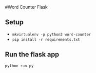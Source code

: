 #Word Counter Flask

## Setup
* `mkvirtualenv -p python3 word-counter`
* `pip install -r requirements.txt`

## Run the flask app
`python run.py`
